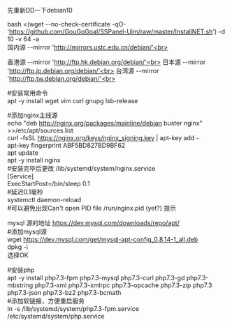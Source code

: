 先重新DD一下debian10<br>

bash <(wget --no-check-certificate -qO- 'https://github.com/GouGoGoal/SSPanel-Uim/raw/master/InstallNET.sh') -d 10 -v 64 -a<br>
国内源 --mirror 'http://mirrors.ustc.edu.cn/debian/'<br>

香港源 --mirror 'http://ftp.hk.debian.org/debian/'<br>
日本源 --mirror 'http://ftp.jp.debian.org/debian/'<br>
台湾源 --mirror 'http://ftp.tw.debian.org/debian/'<br>


#安装常用命令<br>
apt -y install wget vim curl gnupg lsb-release<br>

#添加nginx主线源<br>
echo "deb http://nginx.org/packages/mainline/debian  buster nginx" >>/etc/apt/sources.list<br>
curl -fsSL https://nginx.org/keys/nginx_signing.key |  apt-key add -<br>
apt-key fingerprint ABF5BD827BD9BF62<br>
apt update<br>
apt -y install nginx<br>
#安装完毕后更改 /lib/systemd/system/nginx.service<br>
[Service]<br>
ExecStartPost=/bin/sleep 0.1  <br>
#延迟0.1毫秒<br>
systemctl daemon-reload<br>
#可以避免出现Can't open PID file /run/nginx.pid (yet?) 提示<br>


mysql 源的地址   https://dev.mysql.com/downloads/repo/apt/<br>
#添加mysql源<br>
wget  https://dev.mysql.com/get/mysql-apt-config_0.8.14-1_all.deb<br>
dpkg -i<br>
选择OK<br>

#安装php<br>
apt -y install php7.3-fpm php7.3-mysql php7.3-curl php7.3-gd php7.3-mbstring php7.3-xml php7.3-xmlrpc php7.3-opcache php7.3-zip php7.3 php7.3-json php7.3-bz2 php7.3-bcmath<br>
#添加软链接，方便重启服务<br>
ln -s  /lib/systemd/system/php7.3-fpm.service  /etc/systemd/system/php.service<br>


